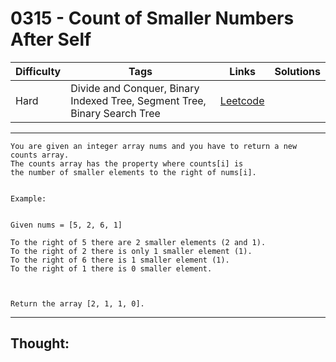 # 0315 - Count of Smaller Numbers After Self

Difficulty  | Tags | Links | Solutions
----------- | ---- | ----- | -----
Hard | Divide and Conquer, Binary Indexed Tree, Segment Tree, Binary Search Tree | [Leetcode](https://leetcode.com/problems/count-of-smaller-numbers-after-self/description/) |


-----------

```
You are given an integer array nums and you have to return a new counts array.
The counts array has the property where counts[i] is 
the number of smaller elements to the right of nums[i].


Example:


Given nums = [5, 2, 6, 1]

To the right of 5 there are 2 smaller elements (2 and 1).
To the right of 2 there is only 1 smaller element (1).
To the right of 6 there is 1 smaller element (1).
To the right of 1 there is 0 smaller element.



Return the array [2, 1, 1, 0].
```

-----------

## Thought:
